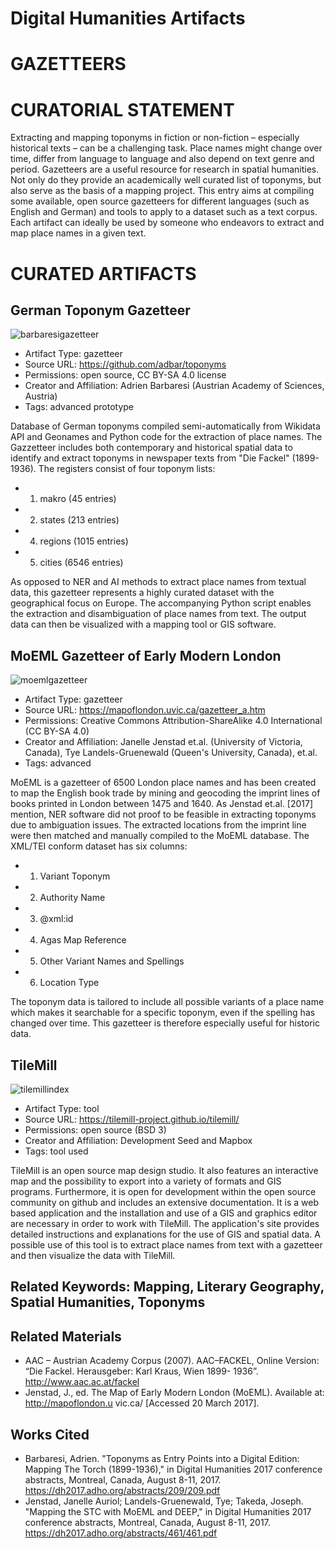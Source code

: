 # Digital Humanities Artifacts

# GAZETTEERS

# CURATORIAL STATEMENT

Extracting and mapping toponyms in fiction or non-fiction – especially historical texts – can be a challenging task. Place names might change over time, differ from language to language and also depend on text genre and period. Gazetteers are a useful resource for research in spatial humanities. Not only do they provide an academically well curated list of toponyms, but also serve as the basis of a mapping project. 
This entry aims at compiling some available, open source gazetteers for different languages (such as English and German) and tools to apply to a dataset such as a text corpus. Each artifact can ideally be used by someone who endeavors to extract and map place names in a given text.

# CURATED ARTIFACTS

## German Toponym Gazetteer

![barbaresigazetteer](https://user-images.githubusercontent.com/28898995/31368966-157d6dba-ad4f-11e7-89b6-eaad54bfe700.png)

* Artifact Type: gazetteer
* Source URL: https://github.com/adbar/toponyms
* Permissions: open source, CC BY-SA 4.0 license
* Creator and Affiliation: Adrien Barbaresi (Austrian Academy of Sciences, Austria)
* Tags: advanced prototype

Database of German toponyms compiled semi-automatically from Wikidata API and Geonames and Python code for the extraction of place names. The Gazzetteer includes both contemporary and historical spatial data to identify and extract toponyms in newspaper texts from "Die Fackel" (1899-1936). The registers consist of four toponym lists:

* 1. makro (45 entries) 
* 2. states (213 entries)
* 4. regions (1015 entries)
* 5. cities (6546 entries)

As opposed to NER and AI methods to extract place names from textual data, this gazetteer represents a highly curated dataset with the geographical focus on Europe. The accompanying Python script enables the extraction and disambiguation of place names from text. The output data can then be visualized with a mapping tool or GIS software.


## MoEML Gazetteer of Early Modern London

![moemlgazetteer](https://user-images.githubusercontent.com/28898995/31369000-4841a8b0-ad4f-11e7-8091-452faf144c09.png)

* Artifact Type: gazetteer
* Source URL: https://mapoflondon.uvic.ca/gazetteer_a.htm
* Permissions: Creative Commons Attribution-ShareAlike 4.0 International (CC BY-SA 4.0)
* Creator and Affiliation: Janelle Jenstad et.al. (University of Victoria, Canada), Tye Landels-Gruenewald (Queen's University, Canada), et.al.
* Tags: advanced

MoEML is a gazetteer of 6500 London place names and has been created to map the English book trade by mining and geocoding the imprint lines of books printed in London between 1475 and 1640. As Jenstad et.al. [2017] mention, NER software did not proof to be feasible in extracting toponyms due to ambiguation issues. The extracted locations from the imprint line were then matched and manually compiled to the MoEML database. The XML/TEI conform dataset has six columns:

* 1. Variant Toponym
* 2. Authority Name
* 3. @xml:id
* 4. Agas Map Reference
* 5. Other Variant Names and Spellings
* 6. Location Type

The toponym data is tailored to include all possible variants of a place name which makes it searchable for a specific toponym, even if the spelling has changed over time. This gazetteer is therefore especially useful for historic data.

## TileMill

![tilemillindex](https://user-images.githubusercontent.com/28898995/31369019-764de836-ad4f-11e7-9e7a-284ecb6df9da.png)

* Artifact Type: tool
* Source URL: https://tilemill-project.github.io/tilemill/
* Permissions: open source (BSD 3)
* Creator and Affiliation: Development Seed and Mapbox
* Tags: tool used

TileMill is an open source map design studio. It also features an interactive map and the possibility to export into a variety of formats and GIS programs. Furthermore, it is open for development within the open source community on github and includes an extensive documentation. It is a web based application and the installation and use of a GIS and graphics editor are necessary in order to work with TileMill. The application's site provides detailed instructions and explanations for the use of GIS and spatial data.
A possible use of this tool is to extract place names from text with a gazetteer and then visualize the data with TileMill. 

## Related Keywords: Mapping, Literary Geography, Spatial Humanities, Toponyms

## Related Materials
 * AAC – Austrian Academy Corpus (2007). AAC–FACKEL, Online
Version: “Die Fackel. Herausgeber: Karl Kraus, Wien 1899-
1936”. http://www.aac.ac.at/fackel
* Jenstad, J., ed. The Map of Early Modern London (MoEML). Available
at: http://mapoflondon.u vic.ca/ [Accessed 20 March
2017].

## Works Cited
* Barbaresi, Adrien. "Toponyms as Entry Points into a Digital Edition: Mapping The Torch (1899-1936)," in Digital Humanities 2017 conference abstracts, Montreal, Canada, August 8-11, 2017. https://dh2017.adho.org/abstracts/209/209.pdf
* Jenstad, Janelle Auriol; Landels-Gruenewald, Tye; Takeda, Joseph. "Mapping the STC with MoEML and DEEP," in Digital Humanities 2017 conference abstracts, Montreal, Canada, August 8-11, 2017. https://dh2017.adho.org/abstracts/461/461.pdf


